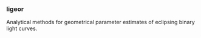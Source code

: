 ### ligeor
Analytical methods for geometrical parameter estimates of eclipsing binary light curves.
